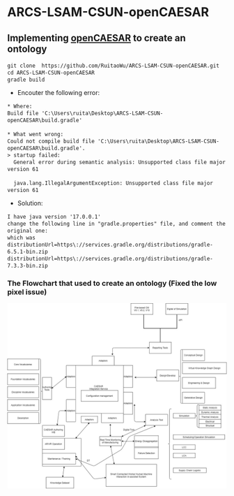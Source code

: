 # ARCS-LSAM-CSUN-openCAESAR  
## Implementing [openCAESAR](https://github.com/opencaesar) to create an ontology  
```
git clone  https://github.com/RuitaoWu/ARCS-LSAM-CSUN-openCAESAR.git  
cd ARCS-LSAM-CSUN-openCAESAR
gradle build  
``` 
- Encouter the following error:  
```  
* Where:
Build file 'C:\Users\ruita\Desktop\ARCS-LSAM-CSUN-openCAESAR\build.gradle'

* What went wrong:
Could not compile build file 'C:\Users\ruita\Desktop\ARCS-LSAM-CSUN-openCAESAR\build.gradle'.
> startup failed:
  General error during semantic analysis: Unsupported class file major version 61

  java.lang.IllegalArgumentException: Unsupported class file major version 61
```  
- Solution:  
```  
I have java version '17.0.0.1'
change the following line in "gradle.properties" file, and comment the original one:  
which was distributionUrl=https\://services.gradle.org/distributions/gradle-6.5.1-bin.zip  
distributionUrl=https\://services.gradle.org/distributions/gradle-7.3.3-bin.zip  

```  
### The Flowchart that used to create an ontology (Fixed the low pixel issue)  
![Flowchart](https://github.com/RuitaoWu/ARCS-LSAM-CSUN-openCAESAR/blob/main/image/uml.jpg)  